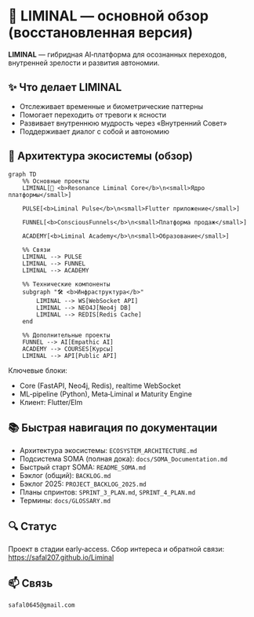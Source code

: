 # 🌌 LIMINAL — основной обзор (восстановленная версия)

**LIMINAL** — гибридная AI‑платформа для осознанных переходов, внутренней зрелости и развития автономии.

## ✨ Что делает LIMINAL
- Отслеживает временные и биометрические паттерны
- Помогает переходить от тревоги к ясности
- Развивает внутреннюю мудрость через «Внутренний Совет»
- Поддерживает диалог с собой и автономию

## 🧠 Архитектура экосистемы (обзор)

```mermaid
graph TD
    %% Основные проекты
    LIMINAL[🌌 <b>Resonance Liminal Core</b>\n<small>Ядро платформы</small>]
    
    PULSE[<b>Liminal Pulse</b>\n<small>Flutter приложение</small>]
    
    FUNNEL[<b>ConsciousFunnels</b>\n<small>Платформа продаж</small>]
    
    ACADEMY[<b>Liminal Academy</b>\n<small>Образование</small>]
    
    %% Связи
    LIMINAL --> PULSE
    LIMINAL --> FUNNEL
    LIMINAL --> ACADEMY
    
    %% Технические компоненты
    subgraph "🛠 <b>Инфраструктура</b>"
        LIMINAL --> WS[WebSocket API]
        LIMINAL --> NEO4J[Neo4j DB]
        LIMINAL --> REDIS[Redis Cache]
    end
    
    %% Дополнительные проекты
    FUNNEL --> AI[Empathic AI]
    ACADEMY --> COURSES[Курсы]
    LIMINAL --> API[Public API]
```

Ключевые блоки:
- Core (FastAPI, Neo4j, Redis), realtime WebSocket
- ML‑pipeline (Python), Meta‑Liminal и Maturity Engine
- Клиент: Flutter/Elm

## 📚 Быстрая навигация по документации
- Архитектура экосистемы: `ECOSYSTEM_ARCHITECTURE.md`
- Подсистема SOMA (полная дока): `docs/SOMA_Documentation.md`
- Быстрый старт SOMA: `README_SOMA.md`
- Бэклог (общий): `BACKLOG.md`
- Бэклог 2025: `PROJECT_BACKLOG_2025.md`
- Планы спринтов: `SPRINT_3_PLAN.md`, `SPRINT_4_PLAN.md`
- Термины: `docs/GLOSSARY.md`

## 🔍 Статус
Проект в стадии early‑access. Сбор интереса и обратной связи: https://safal207.github.io/Liminal

## 📫 Связь
`safal0645@gmail.com`
